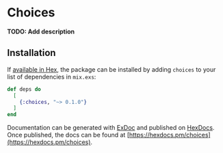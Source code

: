 # Choices

**TODO: Add description**

## Installation

If [available in Hex](https://hex.pm/docs/publish), the package can be installed
by adding `choices` to your list of dependencies in `mix.exs`:

```elixir
def deps do
  [
    {:choices, "~> 0.1.0"}
  ]
end
```

Documentation can be generated with [ExDoc](https://github.com/elixir-lang/ex_doc)
and published on [HexDocs](https://hexdocs.pm). Once published, the docs can
be found at [https://hexdocs.pm/choices](https://hexdocs.pm/choices).

